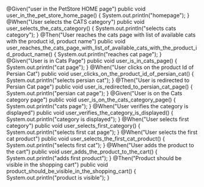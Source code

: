 @Given("user in the PetStore HOME page")
	public void user_in_the_pet_store_home_page() {
	    System.out.println("homepage");
	}
	@When("User selects the CATS category")
	public void user_selects_the_cats_category() {
		System.out.println("selects cats category");
	}
	@Then("User reaches the cats page with list of available cats with the product id, product name")
	public void user_reaches_the_cats_page_with_list_of_available_cats_with_the_product_id_product_name() {
		System.out.println("reaches cat page");
	}
	@Given("User is in Cats Page")
	public void user_is_in_cats_page() {
		System.out.println("cat page");
	}
	@When("User clicks on the product Id of Persian Cat")
	public void user_clicks_on_the_product_id_of_persian_cat() {
		System.out.println("selects persian cat");
	}
	@Then("User is redirected to Persian Cat page")
	public void user_is_redirected_to_persian_cat_page() {
		System.out.println("persian cat page");
	}
	@Given("User is on the Cats category page")
	public void user_is_on_the_cats_category_page() {
	    System.out.println("cats page");
	}
	@When("User verifies the category is displayed")
	public void user_verifies_the_category_is_displayed() {
		 System.out.println("category is displayed");
	}
	@When("User selects first category")
	public void user_selects_first_category() {
		 System.out.println("selects first cat page");
	}
	@When("User selects the first cat product")
	public void user_selects_the_first_cat_product() {
		 System.out.println("selects first cat");
	}
	@When("User adds the product to the cart")
	public void user_adds_the_product_to_the_cart() {
		 System.out.println("adds first product");
	}
	@Then("Product should be visible in the shopping cart")
	public void product_should_be_visible_in_the_shopping_cart() {
		 System.out.println("product is visible");
	}
